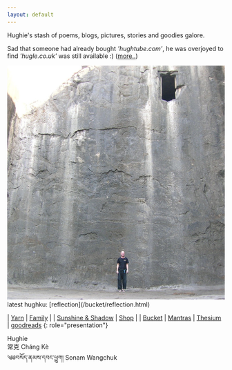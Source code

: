 ```yaml
---
layout: default
---
```



<div class="home-page">

<section class="home-text-box" id="overlay">

Hughie's stash of poems, blogs, pictures, stories and goodies galore.  


Sad that someone had already bought <em>'hughtube.com'</em>, he was overjoyed to find <em>'hugle.co.uk'</em> was still available :) ([more..](/pages/magic/main.html "why the name?"))

</section>

<div class="image">
<img src="/assets/images/bio/h-wall-door.jpg" alt="Hughie, big wall with high door" />
</div>

<div class="random-hughku">
latest hughku: [reflection](/bucket/reflection.html)
</div>

<section class="home-text-box">

| [Yarn](/yarn)                                                              | [Family](http://family.carrollonline.uk) |
| [Sunshine & Shadow](/sun)                                                  | [Shop](/shop/)                           |
| [Bucket](/bucket/) | [Mantras](/blogs/mantra.html)
| [Thesium](/thesium/) | [goodreads](https://www.goodreads.com/author/show/20671806.Hughie_Carroll) 
{: role="presentation"}

</section>

<div class="dharma-names">

<div class="dharma-name">
<span class="anglichars">Hughie</span>
</div>

<div class="dharma-name">
<span class="unichars">&#x5E38;&#x514B;</span> <span class="anglichars">Cháng Kè</span>
</div>

<div class="dharma-name">
<span class="unichars">&#x0f04;&#x0f05;&#x0f56;&#x0f66;&#x0f7c;&#x0f51;&#x0f0c;&#x0f53;&#x0f58;&#x0f66;&#x0f0c;&#x0f51;&#x0f56;&#x0f44;&#x0f0c;&#x0f55;&#x0fb1;&#x0f74;&#x0f42;&#x0f0d;</span> <span class="anglichars">Sonam Wangchuk</span>
</div>

</div>
</div>

